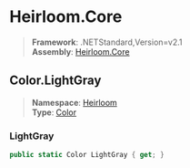 # Heirloom.Core

> **Framework**: .NETStandard,Version=v2.1  
> **Assembly**: [Heirloom.Core][0]  

## Color.LightGray

> **Namespace**: [Heirloom][0]  
> **Type**: [Color][1]  

### LightGray

```cs
public static Color LightGray { get; }
```

[0]: ../../../Heirloom.Core.md
[1]: ../Color.md
